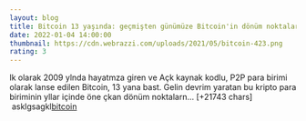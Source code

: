 ```yaml
--- 
layout: blog
title: Bitcoin 13 yaşında: geçmişten günümüze Bitcoin'in dönüm noktaları
date: 2022-01-04 14:00:00
thumbnail: https://cdn.webrazzi.com/uploads/2021/05/bitcoin-423.png
rating: 3
---
```

lk olarak 2009 ylnda hayatmza giren ve Açk kaynak kodlu, P2P para birimi olarak lanse edilen Bitcoin, 13 yana bast. Gelin devrim yaratan bu kripto para biriminin yllar içinde öne çkan dönüm noktalarn… [+21743 chars]</br>&nbsp;asklgsagkl<a href="web">bitcoin</a>